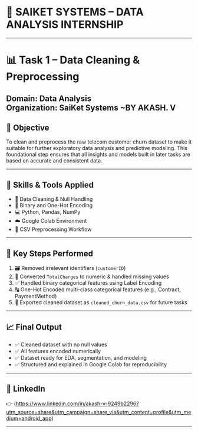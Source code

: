 # 💼 SAIKET SYSTEMS – DATA ANALYSIS INTERNSHIP  
---

# 📊 Task 1 – Data Cleaning & Preprocessing  
**Domain:** Data Analysis  
**Organization:** SaiKet Systems
**~BY AKASH. V**
---

## 🧩 Objective

To clean and preprocess the raw telecom customer churn dataset to make it suitable for further exploratory data analysis and predictive modeling. This foundational step ensures that all insights and models built in later tasks are based on accurate and consistent data.

---

## 🧠 Skills & Tools Applied

- 🧼 Data Cleaning & Null Handling  
- 🔄 Binary and One-Hot Encoding  
- 💻 Python, Pandas, NumPy  
- ☁️ Google Colab Environment  
- 📁 CSV Preprocessing Workflow

---

## 🔧 Key Steps Performed

1. 🗃️ Removed irrelevant identifiers (`customerID`)  
2. 🔢 Converted `TotalCharges` to numeric & handled missing values  
3. ✅ Handled binary categorical features using Label Encoding  
4. 🔠 One-Hot Encoded multi-class categorical features (e.g., Contract, PaymentMethod)  
5. 💾 Exported cleaned dataset as `cleaned_churn_data.csv` for future tasks

---

## 📈 Final Output

- ✅ Cleaned dataset with no null values  
- ✅ All features encoded numerically  
- ✅ Dataset ready for EDA, segmentation, and modeling  
- ✅ Structured and explained in Google Colab for reproducibility

---

## 🔗 LinkedIn   
👉 (https://www.linkedin.com/in/akash-v-9249b2296?utm_source=share&utm_campaign=share_via&utm_content=profile&utm_medium=android_app)

---
